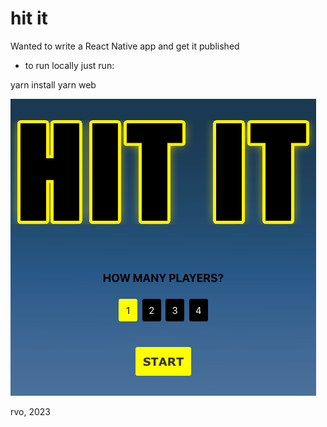 # hit it

Wanted to write a React Native app and get it published

- to run locally just run:

yarn install
yarn web



![Alt text](/src/assets/images/screenshot.png?raw=true "screenshot")

rvo, 2023
